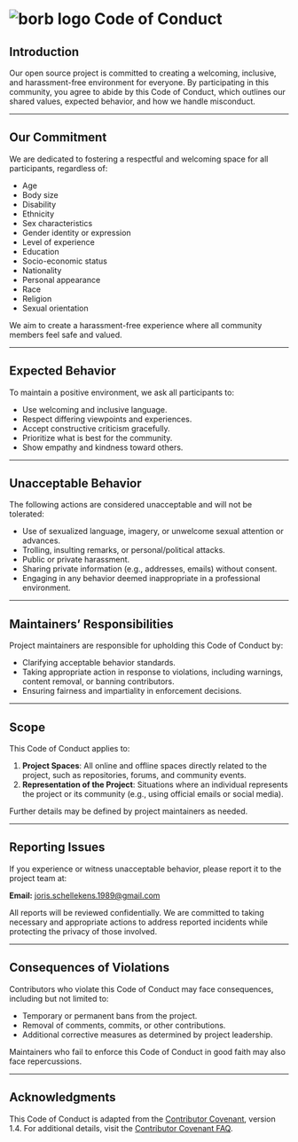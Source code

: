 # ![borb logo](https://github.com/jorisschellekens/borb/raw/master/logo/borb_square_64_64.png) Code of Conduct


## Introduction

Our open source project is committed to creating a welcoming, inclusive, and harassment-free environment for everyone. By participating in this community, you agree to abide by this Code of Conduct, which outlines our shared values, expected behavior, and how we handle misconduct.

---

## Our Commitment

We are dedicated to fostering a respectful and welcoming space for all participants, regardless of:

- Age  
- Body size  
- Disability  
- Ethnicity  
- Sex characteristics  
- Gender identity or expression  
- Level of experience  
- Education  
- Socio-economic status  
- Nationality  
- Personal appearance  
- Race  
- Religion  
- Sexual orientation  

We aim to create a harassment-free experience where all community members feel safe and valued.

---

## Expected Behavior

To maintain a positive environment, we ask all participants to:

- Use welcoming and inclusive language.  
- Respect differing viewpoints and experiences.  
- Accept constructive criticism gracefully.  
- Prioritize what is best for the community.  
- Show empathy and kindness toward others.

---

## Unacceptable Behavior

The following actions are considered unacceptable and will not be tolerated:

- Use of sexualized language, imagery, or unwelcome sexual attention or advances.  
- Trolling, insulting remarks, or personal/political attacks.  
- Public or private harassment.  
- Sharing private information (e.g., addresses, emails) without consent.  
- Engaging in any behavior deemed inappropriate in a professional environment.  

---

## Maintainers’ Responsibilities

Project maintainers are responsible for upholding this Code of Conduct by:

- Clarifying acceptable behavior standards.  
- Taking appropriate action in response to violations, including warnings, content removal, or banning contributors.  
- Ensuring fairness and impartiality in enforcement decisions.

---

## Scope

This Code of Conduct applies to:

1. **Project Spaces**: All online and offline spaces directly related to the project, such as repositories, forums, and community events.  
2. **Representation of the Project**: Situations where an individual represents the project or its community (e.g., using official emails or social media).  

Further details may be defined by project maintainers as needed.

---

## Reporting Issues

If you experience or witness unacceptable behavior, please report it to the project team at:

**Email:** joris.schellekens.1989@gmail.com  

All reports will be reviewed confidentially. We are committed to taking necessary and appropriate actions to address reported incidents while protecting the privacy of those involved.

---

## Consequences of Violations

Contributors who violate this Code of Conduct may face consequences, including but not limited to:

- Temporary or permanent bans from the project.  
- Removal of comments, commits, or other contributions.  
- Additional corrective measures as determined by project leadership.  

Maintainers who fail to enforce this Code of Conduct in good faith may also face repercussions.

---

## Acknowledgments

This Code of Conduct is adapted from the [Contributor Covenant](https://www.contributor-covenant.org), version 1.4. For additional details, visit the [Contributor Covenant FAQ](https://www.contributor-covenant.org/faq).  
